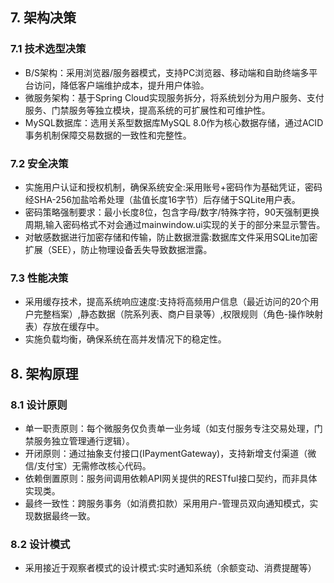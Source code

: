 ## 7. 架构决策

### 7.1 技术选型决策

- B/S架构：采用浏览器/服务器模式，支持PC浏览器、移动端和自助终端多平台访问，降低客户端维护成本，提升用户体验。
- 微服务架构：基于Spring Cloud实现服务拆分，将系统划分为用户服务、支付服务、门禁服务等独立模块，提高系统的可扩展性和可维护性。
- MySQL数据库：选用关系型数据库MySQL 8.0作为核心数据存储，通过ACID事务机制保障交易数据的一致性和完整性。
 
### 7.2 安全决策

- 实施用户认证和授权机制，确保系统安全:采用账号+密码作为基础凭证，密码经SHA-256加盐哈希处理（盐值长度16字节）后存储于SQLite用户表。
- 密码策略强制要求：最小长度8位，包含字母/数字/特殊字符，90天强制更换周期,输入密码格式不对会通过mainwindow.ui实现的关于<messagebox>的部分来显示警告。
- 对敏感数据进行加密存储和传输，防止数据泄露:数据库文件采用SQLite加密扩展（SEE），防止物理设备丢失导致数据泄露。

### 7.3 性能决策

- 采用缓存技术，提高系统响应速度:支持将高频用户信息（最近访问的20个用户完整档案）,静态数据（院系列表、商户目录等）,权限规则（角色-操作映射表）存放在缓存中。
- 实施负载均衡，确保系统在高并发情况下的稳定性。

## 8. 架构原理

### 8.1 设计原则
- 单一职责原则：每个微服务仅负责单一业务域（如支付服务专注交易处理，门禁服务独立管理通行逻辑）。
- 开闭原则：通过抽象支付接口(IPaymentGateway)，支持新增支付渠道（微信/支付宝）无需修改核心代码。
- 依赖倒置原则：服务间调用依赖API网关提供的RESTful接口契约，而非具体实现类。
- 最终一致性：跨服务事务（如消费扣款）采用用户-管理员双向通知模式，实现数据最终一致。

### 8.2 设计模式
- 采用接近于观察者模式的设计模式:实时通知系统（余额变动、消费提醒等）
